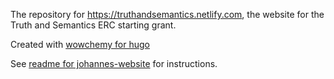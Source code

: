 The repository for https://truthandsemantics.netlify.com, the website for the Truth and Semantics ERC starting grant.

Created with [wowchemy for hugo](https://wowchemy.com/)

See [readme for johannes-website](https://github.com/catrincm/johannes-website/blob/master/README.md) for instructions.
